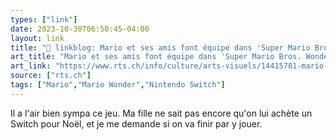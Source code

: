 ```yaml
---
types: ["link"]
date: 2023-10-30T06:50:45-04:00
layout: link
title: "🔗 linkblog: Mario et ses amis font équipe dans 'Super Mario Bros. Wonder' - rts.ch - Arts visuels"
art_title: "Mario et ses amis font équipe dans 'Super Mario Bros. Wonder' - rts.ch - Arts visuels""
art_link: "https://www.rts.ch/info/culture/arts-visuels/14415781-mario-et-ses-amis-font-equipe-dans-super-mario-bros-wonder.html?rts_source=rss_t"
source: ["rts.ch"]
tags: ["Mario","Mario Wonder","Nintendo Switch"]
---
```

Il a l'air bien sympa ce jeu. Ma fille ne sait pas encore qu'on lui achète un Switch pour Noël, et je me demande si on va finir par y jouer.
